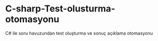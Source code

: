 # C-sharp-Test-olusturma-otomasyonu
C# ile soru havuzundan test oluşturma ve sonuç açıklama otomasyonu

